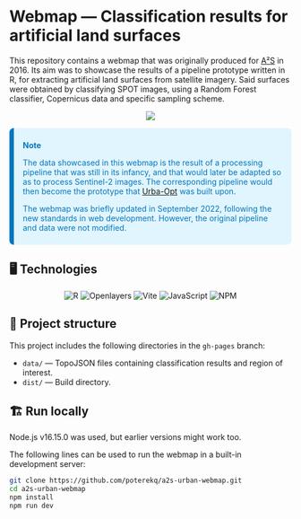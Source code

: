 # Webmap — Classification results for artificial land surfaces

This repository contains a webmap that was originally produced for [A²S](https://a2s.unistra.fr/index.php/Accueil) in 2016. Its aim was to showcase the results of a pipeline prototype written in R, for extracting artificial land surfaces from satellite imagery. Said surfaces were obtained by classifying SPOT images, using a Random Forest classifier, Copernicus data and specific sampling scheme.

<p align="center">
	<a href="https://poterekq.github.io/a2s-urban-webmap/">
		<img src="https://img.shields.io/badge/-🌍_ACCESS_WEBMAP_-e0f7fa?style=for-the-badge">
	</a>
</p>

<div class="warning" style='background-color:#e1f5fe; color: #0277bd; border-left: solid #0277bd 8px; border-radius: 8px; padding: 8px 16px;'>
    <span>
        <p style='margin-top:1em;'><strong>Note</strong></p>
        <p>
        The data showcased in this webmap is the result of a processing pipeline that was still in its infancy, and that would later be adapted so as to process Sentinel-2 images. The corresponding pipeline would then become the prototype that <a href="https://www.theia-land.fr/product/urba-opt/">Urba-Opt</a> was built upon.
        </p>
        <p>
        The webmap was briefly updated in September 2022, following the new standards in web development. However, the original pipeline and data were not modified.
        </p>
    </span>
</div>

## 🖥️ Technologies

<p align="center">
	<img alt="R" src="https://img.shields.io/badge/-r-276DC3?style=for-the-badge&logo=r&logoColor=white">
	<img alt="Openlayers" src="https://img.shields.io/badge/-Openlayers-039be5?style=for-the-badge&logo=openlayers&logoColor=white">
    <img alt="Vite" src="https://img.shields.io/badge/-Vite-646CFF?style=for-the-badge&logo=vite&logoColor=white">
	<img alt="JavaScript" src="https://img.shields.io/badge/-javascript-fdd835?style=for-the-badge&logo=javascript&logoColor=black">
	<img alt="NPM" src="https://img.shields.io/badge/-npm-e53935?style=for-the-badge&logo=npm&logoColor=white">
</p>

## 📁 Project structure

This project includes the following directories in the `gh-pages` branch:

- `data/` — TopoJSON files containing classification results and region of interest.
- `dist/` — Build directory.

## 🏗️ Run locally

Node.js v16.15.0 was used, but earlier versions might work too.

The following lines can be used to run the webmap in a built-in development server:

```bash
git clone https://github.com/poterekq/a2s-urban-webmap.git
cd a2s-urban-webmap
npm install
npm run dev
```
